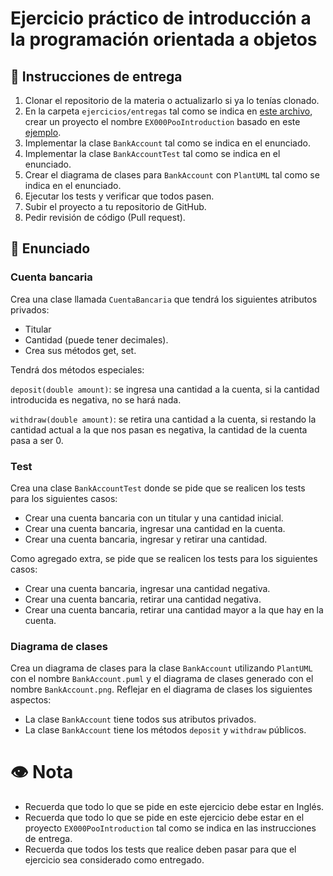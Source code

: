 # Ejercicio práctico de introducción a la programación orientada a objetos

## 📝 Instrucciones de entrega

1. Clonar el repositorio de la materia o actualizarlo si ya lo tenías clonado.
2. En la carpeta `ejercicios/entregas` tal como se indica en [este archivo](./entregas/readme.md), crear un proyecto el nombre `EX000PooIntroduction` basado en este [ejemplo](../temario/PooSession2).
3. Implementar la clase `BankAccount` tal como se indica en el enunciado.
4. Implementar la clase `BankAccountTest` tal como se indica en el enunciado.
5. Crear el diagrama de clases para  `BankAccount` con `PlantUML` tal como se indica en el enunciado.
6. Ejecutar los tests y verificar que todos pasen.
7. Subir el proyecto a tu repositorio de GitHub.
8. Pedir revisión de código (Pull request).

## 🧠 Enunciado

### Cuenta bancaria
Crea una clase llamada `CuentaBancaria` que tendrá los siguientes atributos privados: 
- Titular
- Cantidad (puede tener decimales).
- Crea sus métodos get, set.

Tendrá dos métodos especiales:

`deposit(double amount)`: se ingresa una cantidad a la cuenta, si la cantidad introducida es negativa, no se hará nada.

`withdraw(double amount)`: se retira una cantidad a la cuenta, si restando la cantidad actual a la que nos pasan es negativa, la cantidad de la cuenta pasa a ser 0.

### Test
Crea una clase `BankAccountTest` donde se pide que se realicen los tests para los siguientes casos:
* Crear una cuenta bancaria con un titular y una cantidad inicial.  
* Crear una cuenta bancaria, ingresar una cantidad en la cuenta.
* Crear una cuenta bancaria, ingresar y retirar una cantidad.

Como agregado extra, se pide que se realicen los tests para los siguientes casos:
* Crear una cuenta bancaria, ingresar una cantidad negativa.
* Crear una cuenta bancaria, retirar una cantidad negativa.
* Crear una cuenta bancaria, retirar una cantidad mayor a la que hay en la cuenta.

### Diagrama de clases
Crea un diagrama de clases para la clase `BankAccount` utilizando `PlantUML` con el nombre `BankAccount.puml` y el diagrama de clases generado con el nombre `BankAccount.png`.
Reflejar en el diagrama de clases los siguientes aspectos:
- La clase `BankAccount` tiene todos sus atributos privados.
- La clase `BankAccount` tiene los métodos `deposit` y `withdraw` públicos.


# 👁️ Nota
- Recuerda que todo lo que se pide en este ejercicio debe estar en Inglés.
- Recuerda que todo lo que se pide en este ejercicio debe estar en el proyecto `EX000PooIntroduction` tal como se indica en las instrucciones de entrega.
- Recuerda que todos los tests que realice deben pasar para que el ejercicio sea considerado como entregado.
